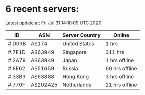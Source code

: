 # 6 recent servers:

Latest update at: Fri Jul 31 14:10:09 UTC 2020

| ID | ASN | Server Country | Online |
| -- | --- | -------------- | ------ |
| #.D09B | AS174 | United States | 1 hrs |
| #.7F1D | AS63949 | Singapore | 311 hrs |
| #.2A79 | AS63949 | Japan | 1 hrs offline |
| #.8E62 | AS51659 | Russia | 60 hrs offline |
| #.33B9 | AS63888 | Hong Kong | 3 hrs offline |
| #.770F | AS202425 | Netherlands | 21 hrs offline |

